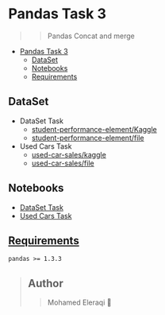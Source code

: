 # Pandas Task 3
>
>> Pandas Concat and merge

- [Pandas Task 3](#pandas-task-3)
  - [DataSet](#dataset)
  - [Notebooks](#notebooks)
  - [Requirements](#requirements)

## DataSet

- DataSet Task
  - [student-performance-element/Kaggle](https://www.kaggle.com/datasets/zeesolver/student-performance-element)
  - [student-performance-element/file](./data/StudentPerformanceFactors.csv)
- Used Cars Task
  - [used-car-sales/kaggle](https://www.kaggle.com/datasets/sandeep1080/used-car-sales)
  - [used-car-sales/file](./data/used_car_sales.csv)

## Notebooks

- [DataSet Task](./dataset.ipynb)
- [Used Cars Task](./Used%20Cars%20Task.ipynb)

## [Requirements](./requirements.txt)

```plain
pandas >= 1.3.3
```

<!-- ## Description -->

> ## Author
>
>> Mohamed Eleraqi 🐙
